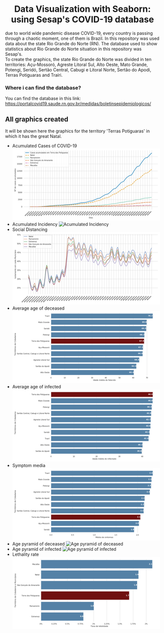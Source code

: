 # <center> Data Visualization with Seaborn: using Sesap's COVID-19 database </center>
due to world wide pandemic disease COVID-19, every country is passing through a chaotic moment, one of them is Brazil. In this repository was used data about the state Rio Grande do Norte (RN). The database used to show statistics about Rio Grande do Norte situation in this repository was Sesap's.
<br>
To create the graphics, the state Rio Grande do Norte was divided in ten territories: Açu-Mossoró, Agreste Litoral Sul, Alto Oeste, Mato Grande, Potengi, Seridó, Sertão Central, Cabugi e Litoral Norte, Sertão do Apodi, Terras Potiguaras and Traíri.

### Where i can find the database?
You can find the database in this link: https://portalcovid19.saude.rn.gov.br/medidas/boletinsepidemiologicos/

## All graphics created 
It will be shown here the graphics for the territory 'Terras Potiguaras' in which it has the great Natal.
* Acumulated Cases of COVID-19
![Acumulated cases](Images/casos_acumulados.png)
* Acumulated Incidency 
![Acumulated Incidency](Images/indicidência_acumulada.png)
* Social Distancing
![Social Distancing](Images/distanciamento.png)
* Average age of deceased
![Average age of deceased](Images/idade_media_falecidos.png)
* Average age of infected
![Average age of infected](Images/idade_media_infectados.png)
* Symptom media
![Symptom media](Images/media_sintomas.png)
* Age pyramid of deceased
![Age pyramid of deceased](Images/pirâmide_falecidos.png)
* Age pyramid of infected
![Age pyramid of infected](Images/pirâmide_infectados.png)
* Lethality rate
![Lethality rate](Images/taxa_letalidade.png)
